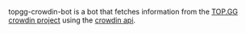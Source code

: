 topgg-crowdin-bot is a bot that fetches information from the [TOP.GG crowdin project](https://crowdin.com/project/topgg) using the [crowdin api](https://support.crowdin.com/api/v2/).


